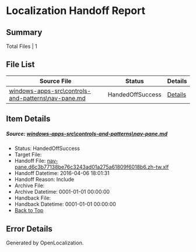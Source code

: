# <a name='report-top'></a> Localization Handoff Report

## Summary
 Total Files | 1

## File List
 Source File | Status | Details 
 ----------- | ------ | ------- 
 [windows-apps-src\controls-and-patterns\nav-pane.md](https://github.com/Microsoft/windows-apps/blob/45443f2b42b8eab1febc70ef2fe370a2b04c15e9/windows-apps-src/controls-and-patterns/nav-pane.md) | HandedOffSuccess | [Details](#89639014a69a23b8ebf0a30bf518601c48f09b671823)

## Item Details
##### <a name='89639014a69a23b8ebf0a30bf518601c48f09b671823'></a> Source: [windows-apps-src\controls-and-patterns\nav-pane.md](https://github.com/Microsoft/windows-apps/blob/45443f2b42b8eab1febc70ef2fe370a2b04c15e9/windows-apps-src/controls-and-patterns/nav-pane.md)
* Status: HandedOffSuccess
* Target File: 
* Handoff File: [nav-pane.d6c3b77138be76c3243ad01a275a61809f6018b6.zh-tw.xlf](https://github.com/Microsoft/WDG.handoff/blob/f6844173c79eb1fd6c17fe1d1b8bf55d00ab3796/ol-handoff/Microsoft/windows-apps.zh-tw/master/nav-pane.d6c3b77138be76c3243ad01a275a61809f6018b6.zh-tw.xlf)
* Handoff Datetime: 2016-04-06 18:01:31
* Handoff Reason: Include
* Archive File: 
* Archive Datetime: 0001-01-01 00:00:00
* Handback File: 
* Handback Datetime: 0001-01-01 00:00:00
* [Back to Top](#report-top)


## Error Details

Generated by OpenLocalization.
